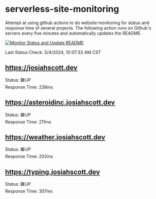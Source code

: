 # serverless-site-monitoring
Attempt at using github actions to do website monitoring for status and response time of several projects. The following action runs on Github's servers every five minutes and automatically updates the README.  

[![Monitor Status and Update README](https://github.com/JosiahSco/serverless-site-monitoring/actions/workflows/monitor.yaml/badge.svg)](https://github.com/JosiahSco/serverless-site-monitoring/actions/workflows/monitor.yaml)

Last Status Check: 5/4/2024, 10:07:33 AM CST

## https://josiahscott.dev
Status: 🟩UP  
Response Time: 238ms

## https://asteroidinc.josiahscott.dev
Status: 🟩UP  
Response Time: 211ms

## https://weather.josiahscott.dev
Status: 🟩UP  
Response Time: 202ms

## https://typing.josiahscott.dev
Status: 🟩UP  
Response Time: 307ms

